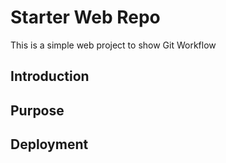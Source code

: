 # Starter Web Repo
This is a simple web project to show Git Workflow

## Introduction

## Purpose

## Deployment